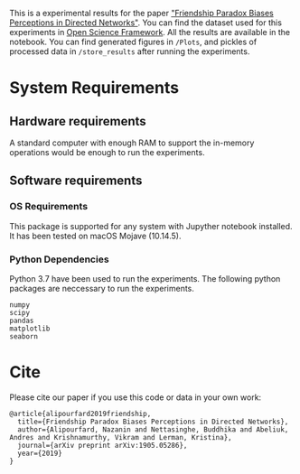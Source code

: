 This is a experimental results for the paper ["Friendship Paradox Biases Perceptions in Directed Networks"](https://arxiv.org/abs/1905.05286). You can find the dataset used for this experiments in [Open Science Framework](https://osf.io/pjkr9/). All the results are available in the notebook. You can find generated figures in `/Plots`, and pickles of processed data in `/store_results` after running the experiments. 


# System Requirements
## Hardware requirements
A standard computer with enough RAM to support the in-memory operations would be enough to run the experiments. 

## Software requirements
### OS Requirements
This package is supported for any system with Jupyther notebook installed. It has been tested on macOS Mojave (10.14.5).

### Python Dependencies
Python 3.7 have been used to run the experiments. The following python packages are neccessary to run the experiments. 
```
numpy
scipy
pandas
matplotlib
seaborn
```

# Cite
Please cite our paper if you use this code or data in your own work:

	@article{alipourfard2019friendship,
	  title={Friendship Paradox Biases Perceptions in Directed Networks},
	  author={Alipourfard, Nazanin and Nettasinghe, Buddhika and Abeliuk, Andres and Krishnamurthy, Vikram and Lerman, Kristina},
	  journal={arXiv preprint arXiv:1905.05286},
	  year={2019}
	}
